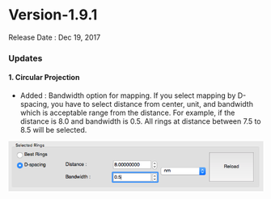 # Version-1.9.1

Release Date : Dec 19, 2017

### Updates
#### 1. Circular Projection
- Added : Bandwidth option for mapping. If you select mapping by D-spacing, you have to select distance from center, unit, and bandwidth which is acceptable range from the distance. For example, if the distance is 8.0 and bandwidth is 0.5. All rings at distance between 7.5 to 8.5 will be selected.

![-](../images/CP/bandwidth.png)
